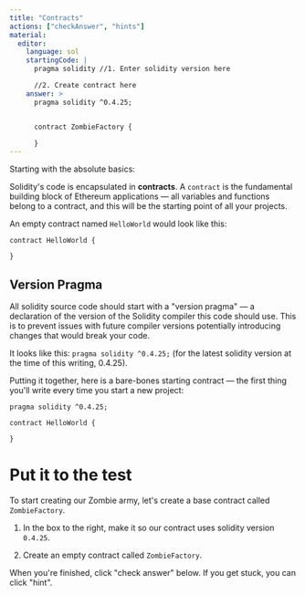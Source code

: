 ```yaml
---
title: "Contracts"
actions: ["checkAnswer", "hints"]
material:
  editor:
    language: sol
    startingCode: |
      pragma solidity //1. Enter solidity version here

      //2. Create contract here
    answer: >
      pragma solidity ^0.4.25;


      contract ZombieFactory {

      }
---
```


Starting with the absolute basics:

Solidity's code is encapsulated in **contracts**. A `contract` is the
fundamental building block of Ethereum applications — all variables and
functions belong to a contract, and this will be the starting point of all your
projects.

An empty contract named `HelloWorld` would look like this:

```
contract HelloWorld {

}
```

## Version Pragma

All solidity source code should start with a "version pragma" — a declaration of
the version of the Solidity compiler this code should use. This is to prevent
issues with future compiler versions potentially introducing changes that would
break your code.

It looks like this: `pragma solidity ^0.4.25;` (for the latest solidity version
at the time of this writing, 0.4.25).

Putting it together, here is a bare-bones starting contract — the first thing
you'll write every time you start a new project:

```
pragma solidity ^0.4.25;

contract HelloWorld {

}
```

# Put it to the test

To start creating our Zombie army, let's create a base contract called
`ZombieFactory`.

1. In the box to the right, make it so our contract uses solidity version
   `0.4.25`.

2. Create an empty contract called `ZombieFactory`.

When you're finished, click "check answer" below. If you get stuck, you can
click "hint".

